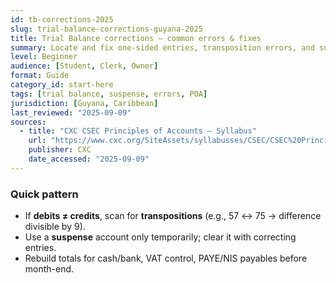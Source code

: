 ```yaml
---
id: tb-corrections-2025
slug: trial-balance-corrections-guyana-2025
title: Trial Balance corrections — common errors & fixes
summary: Locate and fix one-sided entries, transposition errors, and suspense balances; quick POA-style checks with GYD examples.
level: Beginner
audience: [Student, Clerk, Owner]
format: Guide
category_id: start-here
tags: [trial balance, suspense, errors, POA]
jurisdiction: [Guyana, Caribbean]
last_reviewed: "2025-09-09"
sources:
  - title: "CXC CSEC Principles of Accounts — Syllabus"
    url: "https://www.cxc.org/SiteAssets/syllabusses/CSEC/CSEC%20Principles%20of%20Accounts.pdf"
    publisher: CXC
    date_accessed: "2025-09-09"
---
```


### Quick pattern
- If **debits ≠ credits**, scan for **transpositions** (e.g., 57 ↔ 75 → difference divisible by 9).  
- Use a **suspense** account only temporarily; clear it with correcting entries.  
- Rebuild totals for cash/bank, VAT control, PAYE/NIS payables before month-end.
